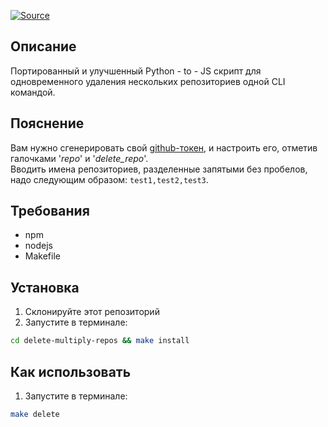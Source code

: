 [![Source](https://img.shields.io/badge/Source-purple)](https://gist.github.com/alinefr/9cc54871d439ac96aff2)

## Описание

Портированный и улучшенный Python - to - JS скрипт для одновременного удаления нескольких репозиториев одной CLI командой.

## Пояснение

Вам нужно сгенерировать свой [github-токен](https://github.com/settings/tokens), и настроить его, отметив галочками '*repo*' и '*delete_repo*'.  
Вводить имена репозиториев, разделенные запятыми без пробелов, надо следующим образом: ```test1,test2,test3```.

## Требования

- npm
- nodejs
- Makefile

## Установка

1. Склонируйте этот репозиторий
2. Запустите в терминале:
```bash
cd delete-multiply-repos && make install
```

## Как использовать

1. Запустите в терминале:
```bash
make delete
```